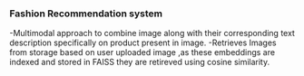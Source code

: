 ### Fashion Recommendation system

-Multimodal approach to combine image along with their corresponding text description specifically on product present in image.
-Retrieves Images from storage based on user uploaded image ,as these embeddings are indexed and stored in FAISS they are retireved using cosine similarity.

